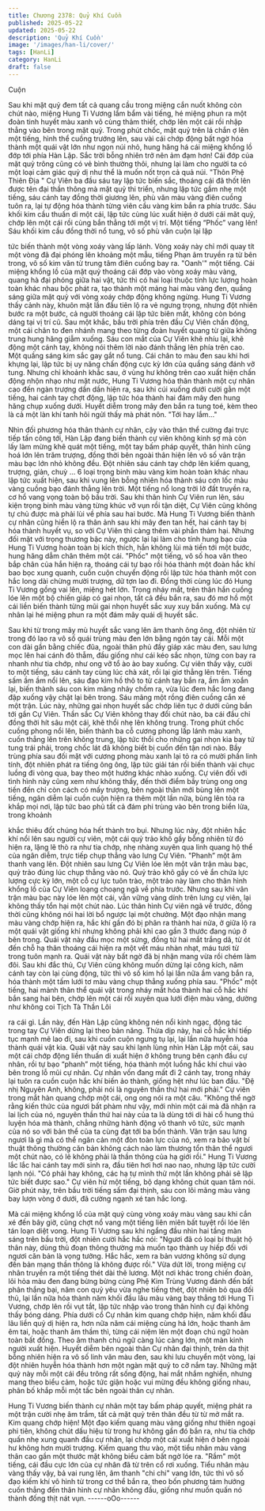 ```yaml
---
title: Chương 2378: Quỷ Khí Cuồn
published: 2025-05-22
updated: 2025-05-22
description: 'Quỷ Khí Cuồn'
image: '/images/han-li/cover/'
tags: [HanLi]
category: HanLi
draft: false
---
```


Cuộn

Sau khi mặt quỷ đem tất cả quang cầu trong miệng cắn nuốt
không còn chút nào, miệng Hung Ti Vương lẩm bẩm vài tiếng, hé
miệng phun ra một đoàn tinh huyết màu xanh vô cùng thảm thiết,
chớp lên một cái rồi nhập thẳng vào bên trong mặt quỷ.
Trong phút chốc, mặt quỷ trên lá chắn ợ lên một tiếng, hình thể
cuồng trướng lên, sau vài cái chớp động bất ngờ hóa thành một
quái vật lớn như ngọn núi nhỏ, hung hăng há cái miệng khổng lồ
đớp tới phía Hàn Lập.
Sắc trời bỗng nhiên trở nên ảm đạm hơn!
Cái đớp của mặt quỷ trông cũng có vẻ bình thường thôi, nhưng lại
làm cho người ta có một loại cảm giác quỷ dị như thể là muốn nốt
trọn cả quả núi.
"Thôn Phệ Thiên Địa "
Cự Viên ba đầu sáu tay lập tức biến sắc, thoáng cái đã thốt lên
được tên đại thần thông mà mặt quỷ thi triển, nhưng lập tức gầm
nhẹ một tiếng, sáu cánh tay đồng thời giương lên, phù văn màu
vàng điên cuồng tuôn ra, lại tự động hóa thành từng viên cầu
vàng kim bắn ra phía trước.
Sáu khối kim cầu thuấn di một cái, lập tức cùng lúc xuất hiện ở
dưới cái măt quỷ, chớp lên một cái rồi cùng bắn thẳng tới một vị
trí.
Một tiếng “Phốc” vang lên!
Sáu khối kim cầu đồng thời nổ tung, vô số phù văn cuộn lại lập

tức biến thành một vòng xoáy vàng lấp lánh.
Vòng xoáy này chỉ mới quay tít một vòng đã đại phóng lên khoảng
một mẫu, tiếng Phạn âm truyền ra từ bên trong, vô số kim văn từ
trung tâm điên cuồng bay ra.
"Oanh'" một tiếng.
Cái miệng khổng lồ của mặt quỷ thoáng cái đớp vào vòng xoáy
màu vàng, quang hà đại phóng giữa hai vật, tức thì có hai loại
thuộc tính lực lượng hoàn toàn khác nhau bộc phát ra, tạo thành
một mảng hai màu vàng đen, quầng sáng giữa mặt quỷ với vòng
xoáy chớp động không ngừng.
Hung Ti Vương thấy cảnh này, khuôn mặt lần đầu tiên lộ ra vẻ
ngưng trọng, nhưng đột nhiên bước ra một bước, cả người
thoáng cái lập tức biên mất, không còn bóng dáng tại vị trí cũ.
Sau một khắc, bầu trời phía trên đầu Cự Viên chấn động, một cái
chân to đen nhánh mang theo từng đoàn huyết quang từ giữa
không trung hung hăng giẫm xuống.
Sáu con mắt của Cự Viên khẽ nhíu lại, khẽ động một cánh tay,
không nói thêm lời nào đánh thẳng lên phía trên cao.
Một quầng sáng kim sắc gay gắt nổ tung.
Cái chân to màu đen sau khi hơi khựng lại, lập tức bị uy năng
chấn động cực kỳ lớn của quầng sáng đánh vỡ tung.
Nhưng chỉ khoảnh khắc sau, ở vùng hư không trên cao xuất hiện
chấn động nhộn nhạo như mặt nước, Hung Ti Vương hóa thân
thành một cự nhân cao đến ngàn trượng dần dần hiện ra, sau khi
cúi xuống dưới cười gằn một tiếng, hai cánh tay chợt động, lập
tức hóa thành hai đám mây đen hung hăng chụp xuống dưới.
Huyết diễm trong mây đen bắn ra tung toé, kèm theo là cả một làn
khí tanh hôi ngửi thấy mà phát nôn.
"Tới hay lắm..."

Nhìn đối phương hóa thân thành cự nhân, cậy vào thân thể
cường đại trực tiếp tấn công tới, Hàn Lập đang biến thành cự
viên không kinh sợ mà còn lấy làm mừng khẽ quát một tiếng, một
tay bấm pháp quyết, thân hình cũng hoá lớn lên trăm trượng,
đồng thời bên ngoài thân hiện lên vô số vân trận màu bạc lớn nhỏ
không đều. Đột nhiên sáu cánh tay chớp lên kiếm quang, trượng,
giản, chuỳ … 6 loại trọng binh màu vàng kim hoàn toàn khác nhau
lập tức xuất hiện, sau khi vung lên bỗng nhiên hóa thành sáu cơn
lốc màu vàng cuồng bạo đánh thẳng lên trời.
Một tiếng nổ long trời lở đất truyền ra, cơ hồ vang vọng toàn bộ
bầu trời.
Sau khi thân hình Cự Viên run lên, sáu kiện trọng binh màu vàng
từng khúc vỡ vụn rồi tận diệt, Cự Viên cũng không tự chủ được
mà phải lùi về phía sau hai bước.
Mà Hung Ti Vương biến thành cự nhân cũng hiển lộ ra thân ảnh
sau khi mây đen tan hết, hai cánh tay bị hóa thành huyết vụ, so
với Cự Viên thì càng thêm vài phần thảm hại.
Nhưng đối mặt với trọng thương bậc này, ngược lại lại làm cho
tính hung bạo của Hung Ti Vương hoàn toàn bị kích thích, hắn
không lùi mà tiến tới một bước, hung hăng dẫm chân thêm một
cái.
"Phốc" một tiếng, vô số hoa văn theo bắp chân của hắn hiện ra,
thoáng cái tự bạo rồi hóa thành một đoàn hắc khí bao bọc xung
quanh, cuồn cuộn chuyển động rồi lập tức hóa thành một con hắc
long dài chừng mười trượng, dữ tợn lao đi.
Đồng thời cùng lúc đó Hung Ti Vương gồng vai lên, miệng hét
lớn.
Trong nháy mắt, trên thân hắn cuồng lóe lên một bộ chiến giáp có
gai nhọn, tất cả đều bắn ra, sau đó mơ hồ một cái liền biến thành
từng mũi gai nhọn huyết sắc xuy xuy bắn xuống.
Mà cự nhân lại hé miệng phun ra một đám mây quái dị huyết sắc.

Sau khi từ trong mây mù huyết sắc vang lên âm thanh ông ông,
đột nhiên từ trong đó lao ra vô số quái trùng màu đen lớn bằng
ngón tay cái.
Mỗi một con dài gần bằng chiếc đũa, ngoài thân phủ đầy giáp xác
màu đen, sau lưng mọc lên hai cánh đỏ thẫm, đầu giống như cái
kéo sắc nhọn, từng con bay ra nhanh như tia chớp, như ong vỡ tổ
ào ào bay xuống.
Cự viên thấy vậy, cười to một tiếng, sáu cánh tay cùng lúc chà
xát, rồi lại giơ thẳng lên trên.
Tiếng sấm ầm ầm nổi lên, sáu đạo kim hồ thô to từ cánh tay bắn
ra, ầm ầm xoắn lại, biến thành sáu con kim mãng nhảy chồm ra,
vừa lúc đem hắc long đang đập xuống vậy chặt lại bên trong.
Sáu mãng một rồng điên cuồng cắn xé một trận.
Lúc này, những gai nhọn huyết sắc chớp liên tục ở dưới cũng bắn
tới gần Cự Viên.
Thần sắc Cự Viên không thay đổi chút nào, ba cái đầu chỉ đồng
thời hít sâu một cái, khẽ thổi nhẹ lên không trung.
Trong phút chốc cuồng phong nổi lên, biến thành ba cỗ cương
phong lấp lánh màu xanh, cuốn thẳng lên trên không trung, lập
tức thổi cho những gai nhọn kia bay tứ tung trái phải, trong chốc
lát đã không biết bị cuốn đến tận nơi nào.
Bầy trùng phía sau đối mặt với cương phong màu xanh lại tỏ ra
có mười phần linh tính, đột nhiên phát ra tiếng ông ông, lập tức
giải tán rồi biến thành vài chục luồng đi vòng qua, bay theo một
hướng khác nhào xuống.
Cự viên đối với tình hình này cũng xem như không thấy, đến thời
điểm bầy trùng ong ong tiến đến chỉ còn cách có mấy trượng, bên
ngoài thân mới bùng lên một tiếng, ngân diễm lại cuồn cuộn hiện
ra thêm một lần nữa, bùng lên tỏa ra khắp mọi nơi, lập tức bao
phủ tất cả đám phi trùng vào bên trong biển lửa, trong khoảnh

khắc thiêu đốt chúng hóa hết thành tro bụi.
Nhưng lúc này, đột nhiên hắc khí nổi lên sau người cự viên, một
cái quỷ trảo khô gầy bỗng nhiên từ đó hiện ra, lặng lẽ thò ra như
tia chớp, nhẹ nhàng xuyên qua linh quang hộ thể của ngân diễm,
trực tiếp chụp thẳng vào lưng Cự Viên.
"Phanh” một âm thanh vang lên.
Đột nhiên sau lưng Cự Viên lóe lên một văn trận màu bạc, quỷ
trảo đúng lúc chụp thẳng vào nó.
Quỷ trảo khô gầy có vẻ ẩn chứa lực lượng cực kỳ lớn, một cỗ cự
lực tuôn trào, một trảo này làm cho thân hình khổng lồ của Cự
Viên loạng choạng ngã về phía trước.
Nhưng sau khi vân trận màu bạc này lóe lên một cái, vẫn vững
vàng dính trên lưng cự viên, lại không thấy tổn hại một chút nào.
Lúc thân hình Cự viên ngã về trước, đồng thời cũng không nói hai
lời bổ ngược lại một chưởng.
Một đạo nhận mang màu vàng chớp hiện ra, hắc khí gần đó bị
phân ra thành hai nửa, ở giữa lộ ra một quái vật giống khỉ nhưng
không phải khỉ cao gần 3 thước đang núp ở bên trong.
Quái vật này đầu mọc một sừng, đồng tử hai mắt trắng dã, từ ót
đến chỗ hạ thân thoáng cái hiện ra một vết máu nhàn nhạt, máu
tươi từ trong tuôn mạnh ra.
Quái vật này bất ngờ đã bị nhận mang vừa rồi chém làm đôi.
Sau khi đắc thủ, Cự Viên cũng không muốn dừng lại công kích,
năm cánh tay còn lại cùng động, tức thì vô số kim hồ lại lần nữa
ầm vang bắn ra, hóa thành một tấm lưới tơ màu vàng chụp thẳng
xuống phía sau.
"Phốc" một tiếng, hai mảnh thân thể quái vật trong nháy mắt hóa
thành hai cỗ hắc khí bắn sang hai bên, chớp lên một cái rồi xuyên
qua lưới điện màu vàng, dường như không coi Tịch Tà Thần Lôi

ra cái gì.
Lần này, đến Hàn Lập cũng không nén nổi kinh ngạc, động tác
trong tay Cự Viên dừng lại theo bản năng.
Thừa dịp này, hai cỗ hắc khí tiếp tục mạnh mẽ lao đi, sau khi cuồn
cuộn ngưng tụ lại, lại lần nữa huyễn hóa thành quái vật kia.
Quái vật này sau khi lạnh lùng nhìn Hàn Lập một cái, sau một cái
chớp động liền thuấn di xuất hiện ở không trung bên cạnh đầu cự
nhân, rồi tự bạo “phanh” một tiếng, hóa thành một luồng hắc khí
chui vào bên trong lỗ mũi cự nhân.
Cự nhân vốn đang mất đi 2 cánh tay, trong nháy lại tuôn ra cuồn
cuộn hắc khí biến ảo thành, giống hệt như lúc ban đầu.
"Đệ nhị Nguyên Anh, không, phải nói là nguyên thần thứ hai mới
phải."
Cự viên trong mắt hàn quang chớp một cái, ong ong nói ra một
câu.
"Không thể ngờ rằng kiến thức của ngươi bất phàm như vậy, mới
nhìn một cái mà đã nhận ra lai lịch của nó, nguyên thần thứ hai
này của ta là dùng tới di hài cổ hung thú luyện hóa mà thành,
chẳng những hành động vô thanh vô tức, sức mạnh của nó so với
bản thể của ta cùng đạt tới ba bốn thành. Vân trận sau lưng
ngươi là gì mà có thể ngăn cản một đòn toàn lực của nó, xem ra
bảo vật bí thuật thông thường căn bản không cách nào làm
thương tổn thân thể ngươi một chút nào, có lẽ không phải là thần
thông của hạ giới rồi." Hung Ti Vương lắc lắc hai cánh tay mới
sinh ra, đầu tiên hơi hơi nao nao, nhưng lập tức cười lạnh nói.
"Có phải hay không, các hạ tự mình thử một lần không phải sẽ lập
tức biết được sao." Cự viên hừ một tiếng, bộ dạng không chút
quan tâm nói.
Giờ phút này, trên bầu trời tiếng sấm đại thịnh, sáu con lôi mãng
màu vàng bay lượn vòng ở dưới, đã cường ngạnh xé tan hắc
long.

Mà cái miệng khổng lồ của mặt quỷ cùng vòng xoáy màu vàng
sau khi cắn xé đến bây giờ, cũng chợt nổ vang một tiếng liên
miên bất tuyệt rồi lóe lên tán loạn diệt vong.
Hung Ti Vương sau khi ngẩng đầu nhìn hai tầng màn sáng trên
bầu trời, đột nhiên cười hắc hắc nói:
"Ngươi đã có loại bí thuật hộ thân này, dùng thủ đoạn thông
thường mà muốn tạo thành uy hiếp đối với ngươi căn bản là vọng
tưởng. Hắc hắc, xem ra bản vương không sử dụng đến bản mạng
thần thông là không được rồi."
Vừa dứt lời, trong miệng cự nhân truyền ra một tiếng thét dài thê
lương.
Một nơi khác trong chiến đoàn, lôi hỏa màu đen đang bừng bừng
cùng Phệ Kim Trùng Vương đánh đến bất phân thắng bại, năm
con quỷ yêu vừa nghe tiếng thét, đột nhiên bỏ qua đối thủ, lại lần
nữa hóa thành năm khối đầu lâu màu vàng bay thẳng tới Hung Ti
Vương, chớp lên rồi vụt tắt, lập tức nhập vào trong thân hình cự
đại không thấy bóng dáng.
Phía dưới cổ Cự nhân kim quang chớp hiện, năm khối đầu lâu
liền quỷ dị hiện ra, hơn nữa năm cái miệng cùng há lớn, hoặc
thanh âm êm tai, hoặc thanh âm thầm thì, từng cái niệm lên một
đoạn chú ngữ hoàn toàn bất đồng.
Theo âm thanh chú ngữ càng lúc càng lớn, một màn kinh người
xuất hiện.
Huyết diễm bên ngoài thân Cự nhân đại thịnh, trên da thịt bỗng
nhiên hiện ra vô số linh văn màu đen, sau khi lưu chuyển một
vòng, lại đột nhiên huyễn hóa thành hơn một ngàn mặt quỷ to cỡ
nắm tay.
Những mặt quỷ này mỗi một cái đều trông rất sống động, hai mắt
nhắm nghiền, nhưng mang theo biểu cảm, hoặc tức giận hoặc vui
mừng đều không giống nhau, phân bố khắp mỗi một tấc bên
ngoài thân cự nhân.

Hung Ti Vương biến thành cự nhân một tay bấm pháp quyết,
miệng phát ra một trận cười nhẹ âm trầm, tất cả mặt quỷ trên thân
đều từ từ mở mắt ra.
Kim quang chớp hiện!
Một đạo kiếm quang màu vàng giống như thiên ngoại phi tiên,
không chút dấu hiệu từ trong hư không gần đó bắn ra, như tia
chớp quấn nhẹ xung quanh đầu cự nhân, lại chớp một cái xuất
hiện ở bên ngoài hư không hơn mười trượng.
Kiếm quang thu vào, một tiểu nhân màu vàng thân cao gần một
thước mặt không biểu cảm bất ngờ lóe ra.
"Rầm" một tiếng, cái đầu cực lớn của cự nhân đã từ trên cổ rơi
xuống.
Tiểu nhân màu vàng thấy vậy, bả vai rung lên, âm thanh "chi chi"
vang lớn, tức thì vô số đạo kiếm khí vô hình từ trong cơ thể bắn
ra, theo bốn phương tám hướng cuốn thẳng đến thân hình cự
nhân không đầu, giống như muốn quấn nó thành đống thịt nát
vụn.
------oOo------
